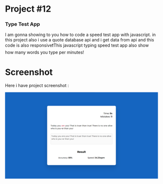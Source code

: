 # Project #12

### Type Test App
I am gonna showing to you how to code a speed test app with javascript. in this project also i use a quote database api and i get data from api and this code is also responsive❗️This javascript typing speed test app also show how many words you type per minutes!

# Screenshot
Here i have project screenshot :

![screenshot](result.png)
